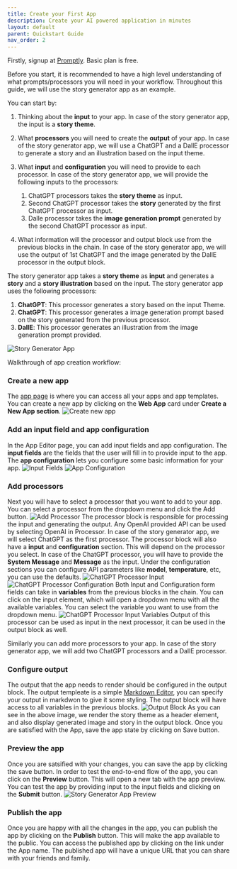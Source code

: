 ```yaml
---
title: Create your First App
description: Create your AI powered application in minutes
layout: default
parent: Quickstart Guide
nav_order: 2
---
```


Firstly, signup at [Promptly](https://trypromptly.com/login). Basic plan is free.

Before you start, it is recommended to have a high level understanding of what prompts/processors you will need in your workflow. Throughout this guide, we will use the story generator app as an example. 

You can start by: 
1. Thinking about the **input** to your app. 
In case of the story generator app, the input is a **story theme**.


2. What **processors** you will need to create the **output** of your app.
In case of the story generator app, we will use a ChatGPT and a DallE processor to generate a story and an illustration based on the input theme.


3. What **input** and **configuration** you will need to provide to each processor.
In case of the story generator app, we will provide the following inputs to the processors:
    1. ChatGPT processors takes the **story theme** as input.
    2. Second ChatGPT processor takes the **story** generated by the first ChatGPT processor as input.
    3. Dalle processor takes the **image generation prompt** generated by the second ChatGPT processor as input.

4. What information will the processor and output block use from the previous blocks in the chain.
In case of the story generator app, we will use the output of 1st ChatGPT and the image generated by the DallE processor in the output block.

The story generator app takes a **story theme** as **input** and generates a **story** and a **story illustration** based on the input. 
The story generator app uses the following processors:
1. **ChatGPT**: This processor generates a story based on the input Theme.
2. **ChatGPT**: This processor generates a image generation prompt based on the story generated from the previous processor.
3. **DallE**: This processor generates an illustration from the image generation prompt provided.

![Story Generator App](../assets/images/story_generator_app_blocks.png)


Walkthrough of app creation workflow:

### Create a new app
The [app page](https://trypromptly.com/apps) is where you can access all your apps and app templates. You can create a new app by clicking on the **Web App** card under **Create a New App section**.
![Create new app](../assets/images/quickstart_create_new_app.png)

### Add an input field and app configuration
In the App Editor page, you can add input fields and app configuration. The **input fields** are the fields that the user will fill in to provide input to the app. The **app configuration** lets you configure some basic information for your app.
![Input Fields](../assets/images/quickstart_app_input.png)
![App Configuration](../assets/images/quickstart_app_configuration.png)

### Add processors
Next you will have to select a processor that you want to add to your app. You can select a processor from the dropdown menu and click the Add button.
![Add Processor](../assets/images/quickstart_add_processor.png)
The processor block is responsible for processing the input and generating the output. Any OpenAI provided API can be used by selecting OpenAI in Processor. In case of the story generator app, we will select ChatGPT as the first processor. 
The processor block will also have a **input** and **configuration** section. This will depend on the processor you select. In case of the ChatGPT processor, you will have to provide the **System Message** and **Message** as the input. Under the configuration sections you can configure API parameters like **model**, **temperature**, etc, you can use the defaults.
![ChatGPT Processor Input](../assets/images/quickstart_chatgpt_processor_input.png)
![ChatGPT Processor Configuration](../assets/images/quickstart_chatgpt_processor_config.png)
Both Input and Configuration form fields can take in **variables** from the previous blocks in the chain. You can click on the input element, which will open a dropdown menu with all the available variables. You can select the variable you want to use from the dropdown menu.
![ChatGPT Processor Input Variables](../assets/images/quickstart_chatgpt_processor_input_variables.gif)
Output of this processor can be used as input in the next processor, it can be used in the output block as well.

Similarly you can add more processors to your app. In case of the story generator app, we will add two ChatGPT processors and a DallE processor.


### Configure output
The output that the app needs to render should be configured in the output block. The output templeate is a simple [Markdown Editor](https://www.markdownguide.org/cheat-sheet/), you can specify your output in markdwon to give it some styling. The output block will have access to all variables in the previous blocks.
![Output Block](../assets/images/quickstart_output_block.png)
As you can see in the above image, we render the story theme as a header element, and also display generated image and story in the output block. 
Once you are satisfied with the App, save the app state by clicking on Save button. 

### Preview the app 
Once you are satsified with your changes, you can save the app by clicking the save button. In order to test the end-to-end flow of the app, you can click on the **Preview** button. This will open a new tab with the app preview. 
You can test the app by providing input to the input fields and clicking on the **Submit** button.
![Story Generator App Preview](../assets/images/quickstart_app_preview.png)

### Publish the app
Once you are happy with all the changes in the app, you can publish the app by clicking on the **Publish** button. This will make the app available to the public. You can access the published app by clicking on the link under the App name. The published app will have a unique URL that you can share with your friends and family.
